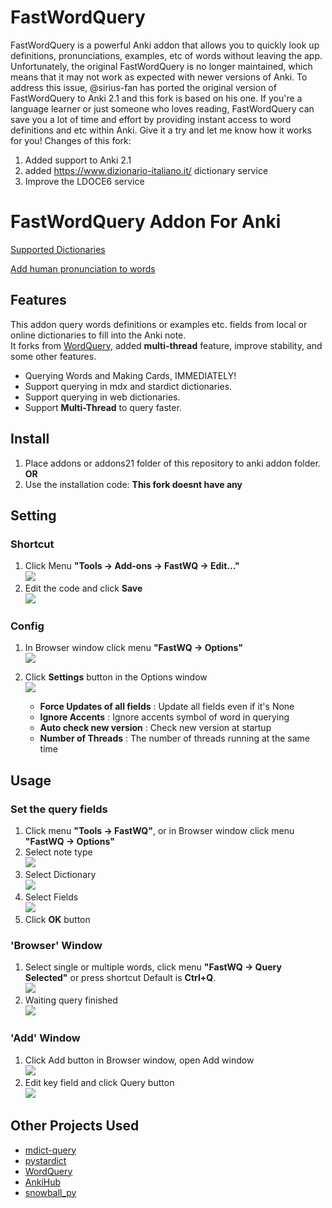 # FastWordQuery
FastWordQuery is a powerful Anki addon that allows you to quickly look up definitions, pronunciations, examples, etc of words without
leaving the app. Unfortunately, the original FastWordQuery is no longer maintained, which means that it may not work as expected with newer
versions of Anki. 
To address this issue, @sirius-fan has ported the original version of FastWordQuery to Anki 2.1 and this fork is based on his one.
If you're a language learner or just someone who loves reading, FastWordQuery can save you a lot of time and effort by providing instant access to word definitions and  etc within Anki. Give it a try and let me know how it works for you!
Changes of this fork:
1. Added support to Anki 2.1
2. added https://www.dizionario-italiano.it/ dictionary service
3. Improve the LDOCE6 service

# FastWordQuery Addon For Anki

  [Supported Dictionaries](docs/services.md)

  [Add human pronunciation to words](docs/get_mdx_ldoce6_sounds.md)

## Features

This addon query words definitions or examples etc. fields from local or online dictionaries to fill into the Anki note.  
It forks from [WordQuery](https://github.com/finalion/WordQuery), added **multi-thread** feature, improve stability, and some other features.

  - Querying Words and Making Cards, IMMEDIATELY!
  - Support querying in mdx and stardict dictionaries.
  - Support querying in web dictionaries.
  - Support **Multi-Thread** to query faster.

## Install

   1. Place addons or addons21 folder of this repository to anki addon folder.  
    **OR**
   2. Use the installation code: **This fork doesnt have any**


## Setting

### Shortcut
  1. Click Menu **"Tools -> Add-ons -> FastWQ -> Edit..."**  
      ![](screenshots/setting_menu.png)
  2. Edit the code and click **Save**  
      ![](screenshots/setting_shortcut.png)

### Config
  1. In Browser window click menu **"FastWQ -> Options"**  
      ![](screenshots/setting_config_01.png)

  2. Click **Settings** button in the Options window  
      ![](screenshots/setting_config_02.png)  
      - **Force Updates of all fields** : Update all fields even if it's None
      - **Ignore Accents** : Ignore accents symbol of word in querying
      - **Auto check new version** : Check new version at startup
      - **Number of Threads** : The number of threads running at the same time
  
  
## Usage

### Set the query fields

  1. Click menu **"Tools ->  FastWQ"**, or in Browser window click menu **"FastWQ -> Options"**
  2. Select note type  
      ![](screenshots/options_01.png)
  3. Select Dictionary  
      ![](screenshots/options_02.png)
  4. Select Fields  
      ![](screenshots/options_03.png)
  5. Click **OK** button  

### 'Browser' Window
  1. Select single or multiple words, click menu **"FastWQ -> Query Selected"** or press shortcut Default is **Ctrl+Q**.  
      ![](screenshots/options_04.png)
  2. Waiting query finished  
      ![](screenshots/use_01.png)
  
### 'Add' Window
  1. Click Add button in Browser window, open Add window  
      ![](screenshots/use_02.png)
  2. Edit key field and click Query button  
      ![](screenshots/use_03.png)


## Other Projects Used
  - [mdict-query](https://github.com/mmjang/mdict-query)
  - [pystardict](https://github.com/lig/pystardict)
  - [WordQuery](https://github.com/finalion/WordQuery)
  - [AnkiHub](https://github.com/dayjaby/AnkiHub)
  - [snowball_py](https://github.com/shibukawa/snowball_py)
